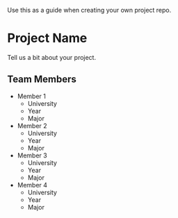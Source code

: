 Use this as a guide when creating your own project repo. 

# Project Name

Tell us a bit about your project.

## Team Members

- Member 1
    + University
    + Year
    + Major
- Member 2
    + University
    + Year
    + Major
- Member 3
    + University
    + Year
    + Major
- Member 4
    + University
    + Year
    + Major